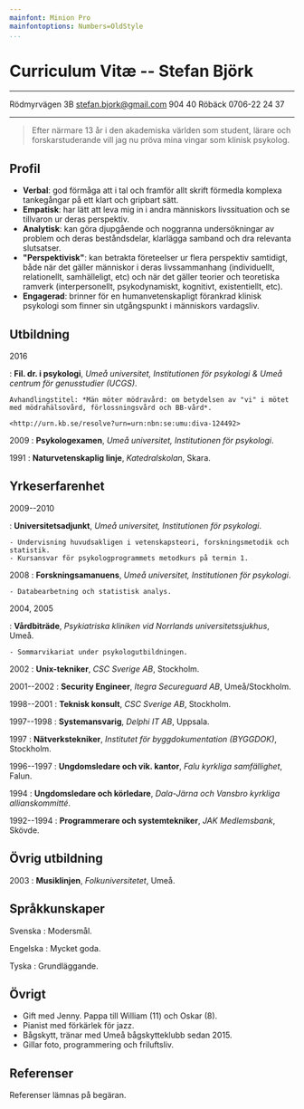 ```yaml
---
mainfont: Minion Pro
mainfontoptions: Numbers=OldStyle
...
```


# Curriculum Vitæ -- Stefan Björk

------------------------------- -------------------------------
Rödmyrvägen 3B                           stefan.bjork@gmail.com
904 40 Röbäck                                     0706-22 24 37
------------------------------- -------------------------------

> Efter närmare 13 år i den akademiska världen som student, lärare och forskarstuderande vill jag nu pröva mina vingar som klinisk psykolog.

## Profil

* **Verbal**: god förmåga att i tal och framför allt skrift förmedla komplexa tankegångar på ett klart och gripbart sätt.
* **Empatisk**: har lätt att leva mig in i andra människors livssituation och se tillvaron ur deras perspektiv.
* **Analytisk**: kan göra djupgående och noggranna undersökningar av problem och deras beståndsdelar, klarlägga samband och dra relevanta slutsatser.
* **"Perspektivisk"**: kan betrakta företeelser ur flera perspektiv samtidigt, både när det gäller människor i deras livssammanhang (individuellt, relationellt, samhälleligt, etc) och när det gäller teorier och teoretiska ramverk (interpersonellt, psykodynamiskt, kognitivt, existentiellt, etc).
* **Engagerad**: brinner för en humanvetenskapligt förankrad klinisk psykologi som finner sin utgångspunkt i människors vardagsliv.

## Utbildning

2016

:   **Fil. dr. i psykologi**, *Umeå universitet, Institutionen för psykologi & Umeå centrum för genusstudier (UCGS)*.

    Avhandlingstitel: *Män möter mödravård: om betydelsen av "vi" i mötet med mödrahälsovård, förlossningsvård och BB-vård*.

    <http://urn.kb.se/resolve?urn=urn:nbn:se:umu:diva-124492>

2009
:   **Psykologexamen**, *Umeå universitet, Institutionen för psykologi*.

1991
:   **Naturvetenskaplig linje**, *Katedralskolan*, Skara.

## Yrkeserfarenhet

2009--2010

:   **Universitetsadjunkt**, *Umeå universitet, Institutionen för psykologi*.

    - Undervisning huvudsakligen i vetenskapsteori, forskningsmetodik och statistik.
    - Kursansvar för psykologprogrammets metodkurs på termin 1.

2008
:   **Forskningsamanuens**, *Umeå universitet, Institutionen för psykologi*.

    - Databearbetning och statistisk analys.

2004, 2005

:   **Vårdbiträde**, *Psykiatriska kliniken vid Norrlands universitetssjukhus*, Umeå.

    - Sommarvikariat under psykologutbildningen.

2002
:   **Unix-tekniker**, *CSC Sverige AB*, Stockholm.

2001--2002
:   **Security Engineer**, *Itegra Secureguard AB*, Umeå/Stockholm.

1998--2001
:   **Teknisk konsult**, *CSC Sverige AB*, Stockholm.

1997--1998
:   **Systemansvarig**, *Delphi IT AB*, Uppsala.

1997
:   **Nätverkstekniker**, *Institutet för byggdokumentation (BYGGDOK)*, Stockholm.

1996--1997
:   **Ungdomsledare och vik. kantor**, *Falu kyrkliga samfällighet*, Falun.

1994
:   **Ungdomsledare och körledare**, *Dala-Järna och Vansbro kyrkliga allianskommitté*.

1992--1994
:   **Programmerare och systemtekniker**, *JAK Medlemsbank*, Skövde.

## Övrig utbildning

2003
:   **Musiklinjen**, *Folkuniversitetet*, Umeå.

## Språkkunskaper

Svenska
:   Modersmål.

Engelska
:   Mycket goda.

Tyska
:   Grundläggande.

## Övrigt

* Gift med Jenny. Pappa till William (11) och Oskar (8).
* Pianist med förkärlek för jazz.
* Bågskytt, tränar med Umeå bågskytteklubb sedan 2015.
* Gillar foto, programmering och friluftsliv.

## Referenser

Referenser lämnas på begäran.
